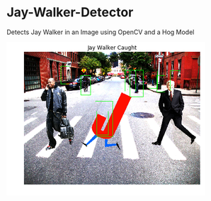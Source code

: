 # Jay-Walker-Detector
Detects Jay Walker in an Image using OpenCV and a Hog Model

![title](images/JayWalker.png)

